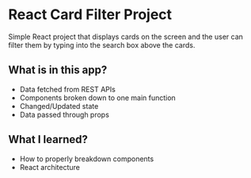 # React Card Filter Project

Simple React project that displays cards on the screen and the user can filter them by typing into the search box above the cards.  

## What is in this app?
- Data fetched from REST APIs
- Components broken down to one main function
- Changed/Updated state
- Data passed through props

## What I learned?
- How to properly breakdown components
- React architecture